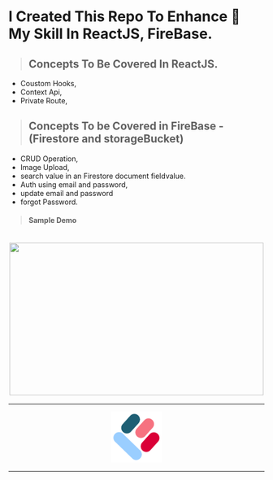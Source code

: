 # I Created This Repo To Enhance 🚀 My Skill In ReactJS, FireBase.

> ## Concepts To Be Covered In ReactJS.

- Coustom Hooks,
- Context Api,
- Private Route,

> ## Concepts To be Covered in FireBase - (Firestore and storageBucket)

- CRUD Operation,
- Image Upload,
- search value in an Firestore document fieldvalue.
- Auth using email and password,
- update email and password
- forgot Password.

> #### Sample Demo

<br>

<center><img src="./reactJs_FireBase_Basics.gif" width="500" height="300"/></center>

---

<center><img src="./public/favicon.ico" width="100" height="100"/></center>

---
